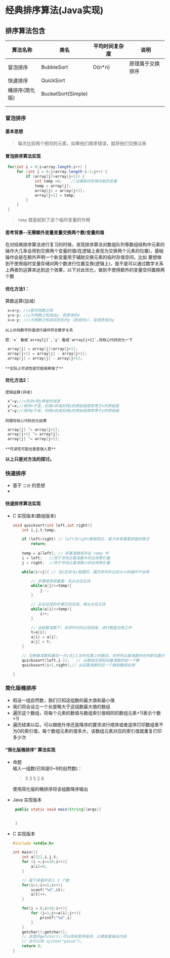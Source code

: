 # 经典排序算法(Java实现)

## 排序算法包含
|算法名称|类名|平均时间复杂度|说明|
-|-|-|-
|冒泡排序|BubbleSort|O(n*n)|原理属于交换排序|
|快速排序|QuickSort||
|桶排序(简化版)|BucketSort(Simple)||
||||
||||

### 冒泡排序
#### 基本思想
   > 每次比较两个相邻的元素，如果他们顺序错误，就将他们交换过来



#### 冒泡排序算法实现  
   ```java
    for(int i = 0;i<array.length;i++) {
		for (int j = 0;j<array.length-i-1;j++) {
			if (array[j]>array[j+1]) {
                int temp =0;    //设置临时存储功能的变量
				temp = array[j];
				array[j] = array[j+1];
				array[j+1] = temp;
			}
		}
	}
```  
   > `temp` 就是起到了这个临时变量的作用

#### 思考背景--无需额外变量变量交换两个数/变量的值
在对经典排序算法进行复习的时候，发现排序算法对数组队列等数组结构中元素的操作大几率会用到交换两个变量的值(在逻辑上表现为交换两个元素的位置)，基础操作会是在额外声明一个新变量用于辅助交换元素的临时存值空间，比如
要想做到不使用临时变量存储对两个数进行位置互换(逻辑上)，是不是可以通过数学关系上两者的运算来达到这个效果，以下对此优化，做到不使用额外的变量空间置换两个数

#### 优化方法1：   
   算数运算(加减)
   ```java
    x=x+y; //x暂存两数之和
    y=x-y; //y为两数之和减去y，即原来的x
    x=x-y; //x为两数之和减去现在的y（原来的x），变成原来的y
   ```  
    以上对纯数字的值进行操作符合数学关系

    把 `x` 看成`array[j]`,`y` 看成`array[j+1]`,将核心代码优化一下
   ```java
    array[j] = array[j]+array[j+1];
    array[j+1] = array[j] - array[j+1];
    array[j] = array[j] - array[j+1];
   ```
    **实际上可读性就可能很牵强了**
#### 优化方法2：
    逻辑运算(异或)
   ```java
    x^=y;//x先存x和y两者的信息
    y^=x;//保持x不变，利用x异或反转y的原始值使其等于x的原始值
    x^=y;//保持y不变，利用x异或反转y的原始值使其等于y的原始值
   ```
    同理将核心代码优化结果
   ```java
    array[j] ^= array[j+1];
    array[j+1] ^= array[j];
    array[j] ^= array[j+1];
   ```
    **可读性可能也是差强人意**

**以上只是对方法的探讨。**


### 快速排序
  + 基于 `二分` 的思想
  +

#### 快速排序算法实现
  + C 实现版本(数组版本)
    ```c
    void quicksort(int left,int right){
        int i,j,t,temp;

        if (left>right) // left与right擦肩而过，属于异常需要排错的情况 
            return;
        
        temp = a[left]; // 将基准数保存在 temp 中
        i = left;   //用于寻找比基准数大的左侧索引量
        j = right;  //用于寻找比基准数小的右侧索引量

        while(i!=j){ // 当i还未与j相遇时，遍历序列并比较大小的操作不会停

            // 步骤顺序很重要，先从右往左找
            while(a[j]>=temp){
                j--;
            }

            // 从右往找的步骤已经完成，再从左往又找
            while(a[i]<=temp){
                i++;
            }

            // 当前基准数下，该序列内的比较结束，进行数值交换工作
            t=a[i];
            a[i] = a[j];
            a[j] = t;
        }

        // 交换基准数和最后一次i与j汇合的位置上的数后，将序列从基准数所在的新位置分开，生成两个新序列，继续之前序列的比较操作，整体上看来是一个递归操作
        quickusort(left,i-1);   // 从数组左侧到旧基准数的前一个数
        quickusort(i+1,right);// 从旧基准数的后一个数到数组右侧

    }
    ```

### 简化版桶排序
  + 假设一组自然数，我们已知这组数的最大值和最小值
  + 我们将会设立一个长度略大于这组数最大值的数组
  + 遍历这个数组，将每个元素的数值与数组索引值相同的数组元素+1(表示个数+1)
  + 遍历结束以后，可以根绝升序还是降序的要求进行顺序或者逆序打印数组里不为0的索引值，每个数组元素的值多大，该数组元素对应的索引值就重复打印多少次

#### “简化版桶排序” 算法实现   
   + 命题  
     输入一组数(已知是0~9的自然数)：  
        > 5 3 5 2 8   

     使用简化版的桶排序将该组数降序输出
   + Java 实现版本  
     ```java
      public static void main(String[]args){

          
      }
     ```  


   + C 实现版本  

     ```C
     #include <stdio.h>

     int main(){
         int a[11],i,j,t;
         for (i =;i<=10;i++){
             a[i]=0;
         }

         // 接下来循环读入 5 个数
         for(i=1;i<=5;i++){
             scanf("%d",&t);
             a[t]++;
         }

         for(i = 0;i<10;i++){
             for (j=1;j<=a[i];j++){
                 printf("%d",i)
             }
         }
         getchar();getchar();
         // 这里的getchar();可以用来暂停程序，以便查看输出内容
         // 也可以用 system("pause");
         return 0;
     }
     ```  
